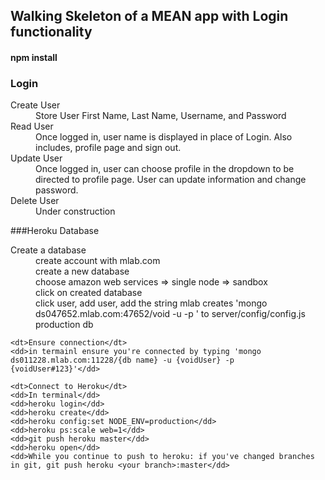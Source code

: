 ## Walking Skeleton of a MEAN app with Login functionality

#### npm install

### Login
<dl>
  <dt>Create User</dt>
  <dd>Store User First Name, Last Name, Username, and Password</dd>

  <dt>Read User</dt>
  <dd>Once logged in, user name is displayed in place of Login. Also includes, profile page and sign out.</dd>

  <dt>Update User</dt>
  <dd>Once logged in, user can choose profile in the dropdown to be directed to profile page. User can update information and change password.</dd>

  <dt>Delete User</dt>
  <dd>Under construction</dd>
</dl>

###Heroku Database
<dl>
	<dt>Create a database</dt>
	<dd>create account with mlab.com</dd>
	<dd>create a new database</dd>
	<dd>choose amazon web services => single node => sandbox</dd>
	<dd>click on created database</dd>
	<dd>click user, add user, add the string mlab creates 'mongo ds047652.mlab.com:47652/void -u <dbuser> -p <dbpassword>' to server/config/config.js production db</dd>

	<dt>Ensure connection</dt>
	<dd>in termainl ensure you're connected by typing 'mongo ds011228.mlab.com:11228/{db name} -u {voidUser} -p {voidUser#123}'</dd>

	<dt>Connect to Heroku</dt>
	<dd>In terminal</dd>
	<dd>heroku login</dd>
	<dd>heroku create</dd>
	<dd>heroku config:set NODE_ENV=production</dd>
	<dd>heroku ps:scale web=1</dd>
	<dd>git push heroku master</dd>
	<dd>heroku open</dd>
	<dd>While you continue to push to heroku: if you've changed branches in git, git push heroku <your branch>:master</dd>
</dl>

